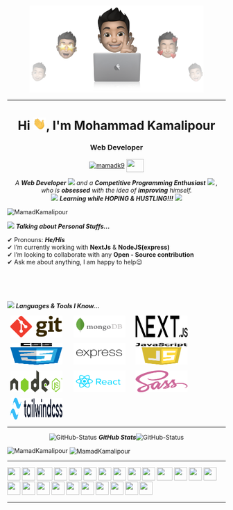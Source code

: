 <p align="center">
    <img src="./assets/cover-thompson.png" height="200"/>
  </p>
  <hr>
  <h1 align="center">Hi <img src="https://raw.githubusercontent.com/ABSphreak/ABSphreak/master/gifs/Hi.gif" width="30px">, I'm Mohammad Kamalipour</h1>
  <h3 align="center">Web Developer</h3>
  <p align="center">
  <a href="https://www.linkedin.com/in/mohammad-kamalipour-aba4701ba/" target="blank"><img align="center" src="https://cdn.jsdelivr.net/npm/simple-icons@3.0.1/icons/linkedin.svg" alt="mamadk9" height="30" width="40" /></a>
   <a href = "mailto: mohammad.kp8093@gmail.com"><img align="center" src="https://simpleicons.org/icons/gmail.svg" height="30" width="40" /></a>
  </p>
  </p>
  
  
  
  <p align="center">
    <em>
      A <b>Web Developer</b> <img src="https://github.com/TheDudeThatCode/TheDudeThatCode/blob/master/Assets/Developer.gif" width="30px"> and a <b>Competitive Programming Enthusiast</b>&nbsp;<img src="https://github.com/TheDudeThatCode/TheDudeThatCode/blob/master/Assets/Designer.gif" width="36px">&nbsp,<br>who is <b>obsessed</b>
      with the idea of <b>improving</b> himself. 
    </em> 
    <br>
    <img src="https://media.giphy.com/media/VgCDAzcKvsR6OM0uWg/giphy.gif" width="50" /> <b><i>Learning while HOPING & HUSTLING!!!</i></b> <img src="https://media.giphy.com/media/7j2hfyeVcDtf2/giphy.gif" width="50" />
  </p>
  
  <p align="left"> <img src="https://komarev.com/ghpvc/?username=MamadKamalipour&label=Profile%20views&color=0e75b6&style=flat" alt="MamadKamalipour" /> </p>
  <!-- <img align="right" width=300px alt="Unicorn" src="https://media.giphy.com/media/3ohs4BSacFKI7A717y/giphy.gif" /> -->
  
  <img src="https://media.giphy.com/media/ObNTw8Uzwy6KQ/giphy.gif" width="30px">&nbsp;***Talking about Personal Stuffs...***
  
  ✔ Pronouns: ***He/His***<br>
  ✔ I’m currently working with **NextJs** & **NodeJS(express)**<br>
  ✔ I’m looking to collaborate with any **Open - Source contribution**<br>
  ✔ Ask me about anything, I am happy to help😉<br>
  <br><br><br><br>
   
  
  <img src="https://media.giphy.com/media/ObNTw8Uzwy6KQ/giphy.gif" width="30px">&nbsp;***Languages & Tools I Know...***
  <p align="left">
  <div style="display:flex ; flex-wrap:wrap; gap:10px;">
    <code> <img height="50" width='120' src="./assets/Git-Logo-2Color.svg"> </code>
    <code> <img height="50" width='120' src="./assets/mongodb-ar21.svg"> </code>
    <code> <img height="50" width='120' src="./assets/Nextjs-logo.svg"> </code>
    <code> <img height="50" width='120' src="./assets/CSS.3.svg"> </code>
    <code> <img height="50" width='120' src="./assets/expressjs-ar21.svg"> </code>
    <code> <img height="50" width='120' src="./assets/Javascript_badge.svg"> </code>
    <code> <img height="50" width='120' src="./assets/Node.js_logo_2015.svg"> </code>
    <code> <img height="50" width='120' src="./assets/reactjs-ar21.svg"> </code>
    <code> <img height="50" width='120' src="./assets/Sass_Logo_Color.svg"> </code>
    <code> <img height="50" width='120' src="./assets/Tailwind_CSS_logo.svg"> </code>
  </div>
    <hr>
    <p align="center">
   <img src="https://media.giphy.com/media/8UHRm5oY4k4FDxq5QG/giphy.gif" width="30px" alt="GitHub-Status"/>&nbsp;<i><b>GitHub Stats</b></i><img src="https://media.giphy.com/media/8UHRm5oY4k4FDxq5QG/giphy.gif" width="30px" alt="GitHub-Status"/></p>
  <p><img align="left" src="https://github-readme-stats.vercel.app/api/top-langs?username=MamadKamalipour&show_icons=true&locale=en&layout=compact" alt="MamadKamalipour" /></p>
  
  <p>&nbsp;<img align="center" src="https://github-readme-stats.vercel.app/api?username=MamadKamalipour&show_icons=true&locale=en" alt="MamadKamalipour" width="410" /></p>
  
  <hr>

  <div>
      <img src="https://cultofthepartyparrot.com/parrots/hd/githubparrot.gif" width="30" height="30"/>
      <img src="https://cultofthepartyparrot.com/flags/hd/indiaparrot.gif" width="30" height="30"/>
      <img src="https://cultofthepartyparrot.com/parrots/asyncparrot.gif" width="36" height="30"/>
      <img src="https://cultofthepartyparrot.com/parrots/exceptionallyfastparrot.gif" width="30" height="30"/>
      <img src="https://cultofthepartyparrot.com/parrots/hd/60fpsparrot.gif" width="30" height="30"/>
      <img src="https://cultofthepartyparrot.com/parrots/hd/jumpingparrot.gif" width="30" height="30"/>
      <img src="https://cultofthepartyparrot.com/parrots/hd/opensourceparrot.gif" width="30" height="30"/>
      <img src="https://cultofthepartyparrot.com/parrots/hd/dealwithitnowparrot.gif" width="30" height="30"/>
      <img src="https://cultofthepartyparrot.com/parrots/hd/hypnoparrotlight.gif" width="30" height="30"/>
      <img src="https://cultofthepartyparrot.com/parrots/databaseparrot.gif" width="30" height="30"/>
      <img src="https://cultofthepartyparrot.com/parrots/fixparrot.gif" width="36" height="30"/>
      <img src="https://cultofthepartyparrot.com/parrots/hd/laptop_parrot.gif" width="30" height="30"/>
      <img src="https://cultofthepartyparrot.com/parrots/hd/spinningparrot.gif" width="30" height="30"/>
      <img src="https://cultofthepartyparrot.com/parrots/hd/levitationparrot.gif" width="30" height="30"/>
      <img src="https://cultofthepartyparrot.com/parrots/hd/meldparrot.gif" width="30" height="30"/>
      <img src="https://cultofthepartyparrot.com/parrots/slomoparrot.gif" width="30" height="30"/>
      <img src="https://cultofthepartyparrot.com/parrots/hd/moonwalkingparrot.gif" width="30" height="30"/>
      <img src="https://cultofthepartyparrot.com/parrots/hd/stableparrot.gif" width="30" height="30"/>
      <img src="https://cultofthepartyparrot.com/parrots/hd/scienceparrot.gif" width="30" height="30"/>
      <img src="https://cultofthepartyparrot.com/parrots/hd/pirateparrot.gif" width="30" height="30"/>
      <img src="https://cultofthepartyparrot.com/parrots/hd/footballparrot.gif" width="30" height="30"/>
      <img src="https://cultofthepartyparrot.com/parrots/hd/illuminatiparrot.gif" width="30" height="30"/>
      <img src="https://cultofthepartyparrot.com/parrots/hd/hypnoparrotdark.gif" width="30" height="30"/>
      <img src="https://cultofthepartyparrot.com/parrots/hd/mustacheparrot.gif" width="30" height="30"/>
  </div>
  
  <hr>
